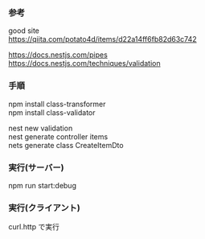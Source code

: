 ### 参考

good site  
https://qiita.com/potato4d/items/d22a14ff6fb82d63c742

https://docs.nestjs.com/pipes  
https://docs.nestjs.com/techniques/validation

### 手順

npm install class-transformer  
npm install class-validator

nest new validation  
nest generate controller items  
nets generate class CreateItemDto

### 実行(サーバー)

npm run start:debug

### 実行(クライアント)

curl.http で実行
